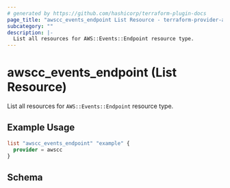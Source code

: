 ```yaml
---
# generated by https://github.com/hashicorp/terraform-plugin-docs
page_title: "awscc_events_endpoint List Resource - terraform-provider-awscc"
subcategory: ""
description: |-
  List all resources for AWS::Events::Endpoint resource type.
---
```


# awscc_events_endpoint (List Resource)

List all resources for `AWS::Events::Endpoint` resource type.

## Example Usage

```terraform
list "awscc_events_endpoint" "example" {
  provider = awscc
}
```

<!-- schema generated by tfplugindocs -->
## Schema
